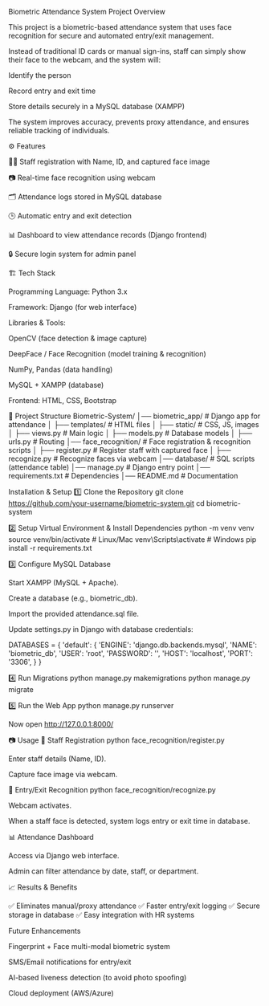 Biometric Attendance System
 Project Overview

This project is a biometric-based attendance system that uses face recognition for secure and automated entry/exit management.

Instead of traditional ID cards or manual sign-ins, staff can simply show their face to the webcam, and the system will:

Identify the person

Record entry and exit time

Store details securely in a MySQL database (XAMPP)

The system improves accuracy, prevents proxy attendance, and ensures reliable tracking of individuals.

⚙️ Features

👨‍💻 Staff registration with Name, ID, and captured face image

📷 Real-time face recognition using webcam

🗂️ Attendance logs stored in MySQL database

🕒 Automatic entry and exit detection

📊 Dashboard to view attendance records (Django frontend)

🔒 Secure login system for admin panel

🏗️ Tech Stack

Programming Language: Python 3.x

Framework: Django (for web interface)

Libraries & Tools:

OpenCV (face detection & image capture)

DeepFace / Face Recognition (model training & recognition)

NumPy, Pandas (data handling)

MySQL + XAMPP (database)

Frontend: HTML, CSS, Bootstrap

📂 Project Structure
Biometric-System/
│── biometric_app/        # Django app for attendance
│   ├── templates/        # HTML files
│   ├── static/           # CSS, JS, images
│   ├── views.py          # Main logic
│   ├── models.py         # Database models
│   ├── urls.py           # Routing
│── face_recognition/     # Face registration & recognition scripts
│   ├── register.py       # Register staff with captured face
│   ├── recognize.py      # Recognize faces via webcam
│── database/             # SQL scripts (attendance table)
│── manage.py             # Django entry point
│── requirements.txt      # Dependencies
│── README.md             # Documentation

 Installation & Setup
1️⃣ Clone the Repository
git clone https://github.com/your-username/biometric-system.git
cd biometric-system

2️⃣ Setup Virtual Environment & Install Dependencies
python -m venv venv
source venv/bin/activate   # Linux/Mac
venv\Scripts\activate      # Windows
pip install -r requirements.txt

3️⃣ Configure MySQL Database

Start XAMPP (MySQL + Apache).

Create a database (e.g., biometric_db).

Import the provided attendance.sql file.

Update settings.py in Django with database credentials:

DATABASES = {
    'default': {
        'ENGINE': 'django.db.backends.mysql',
        'NAME': 'biometric_db',
        'USER': 'root',
        'PASSWORD': '',
        'HOST': 'localhost',
        'PORT': '3306',
    }
}

4️⃣ Run Migrations
python manage.py makemigrations
python manage.py migrate

5️⃣ Run the Web App
python manage.py runserver


Now open http://127.0.0.1:8000/

📷 Usage
📝 Staff Registration
python face_recognition/register.py


Enter staff details (Name, ID).

Capture face image via webcam.

🚪 Entry/Exit Recognition
python face_recognition/recognize.py


Webcam activates.

When a staff face is detected, system logs entry or exit time in database.

📊 Attendance Dashboard

Access via Django web interface.

Admin can filter attendance by date, staff, or department.

📈 Results & Benefits

✅ Eliminates manual/proxy attendance
✅ Faster entry/exit logging
✅ Secure storage in database
✅ Easy integration with HR systems

 Future Enhancements

Fingerprint + Face multi-modal biometric system

SMS/Email notifications for entry/exit

AI-based liveness detection (to avoid photo spoofing)

Cloud deployment (AWS/Azure)

